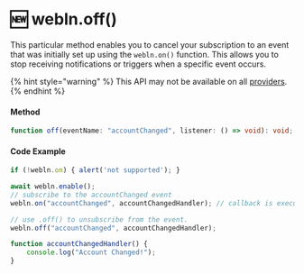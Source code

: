 # 🆕 webln.off()

This particular method enables you to cancel your subscription to an event that was initially set up using the `webln.on()` function. This allows you to stop receiving notifications or triggers when a specific event occurs.

{% hint style="warning" %}
This API may not be available on all [providers](https://www.webln.guide/ressources/webln-providers).&#x20;
{% endhint %}

#### Method

```typescript
function off(eventName: "accountChanged", listener: () => void): void;
```

#### Code Example <a href="#demo" id="demo"></a>

```typescript
if (!webln.on) { alert('not supported'); }

await webln.enable();
// subscribe to the accountChanged event
webln.on("accountChanged", accountChangedHandler); // callback is executed once account is changed in provided with multiple accounts

// use .off() to unsubscribe from the event. 
webln.off("accountChanged", accountChangedHandler);

function accountChangedHandler() {
    console.log("Account Changed!");
}


```

